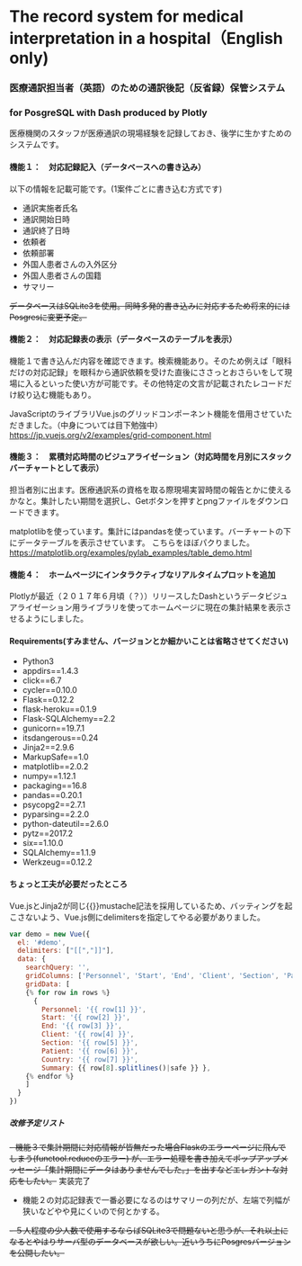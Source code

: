 # The record system for medical interpretation in a hospital（English only)
### 医療通訳担当者（英語）のための通訳後記（反省録）保管システム
### for PosgreSQL with Dash produced by Plotly


医療機関のスタッフが医療通訳の現場経験を記録しておき、後学に生かすためのシステムです。


#### 機能１：　対応記録記入（データベースへの書き込み）
以下の情報を記載可能です。(1案件ごとに書き込む方式です)
- 通訳実施者氏名
- 通訳開始日時
- 通訳終了日時
- 依頼者
- 依頼部署
- 外国人患者さんの入外区分
- 外国人患者さんの国籍
- サマリー

~~データベースはSQLite3を使用。同時多発的書き込みに対応するため将来的にはPosgresに変更予定。~~


#### 機能２：　対応記録表の表示（データベースのテーブルを表示）
機能１で書き込んだ内容を確認できます。検索機能あり。そのため例えば「眼科だけの対応記録」を眼科から通訳依頼を受けた直後にささっとおさらいをして現場に入るといった使い方が可能です。その他特定の文言が記載されたレコードだけ絞り込む機能もあり。

JavaScriptのライブラリVue.jsのグリッドコンポーネント機能を借用させていただきました。（中身については目下勉強中）
https://jp.vuejs.org/v2/examples/grid-component.html


#### 機能３：　累積対応時間のビジュアライゼーション（対応時間を月別にスタックバーチャートとして表示）
担当者別に出ます。医療通訳系の資格を取る際現場実習時間の報告とかに使えるかなと。集計したい期間を選択し、Getボタンを押すとpngファイルをダウンロードできます。

matplotlibを使っています。集計にはpandasを使っています。バーチャートの下にデータテーブルを表示させています。
こちらをほぼパクりました。
https://matplotlib.org/examples/pylab_examples/table_demo.html

#### 機能４：　ホームページにインタラクティブなリアルタイムプロットを追加
Plotlyが最近（２０１７年６月頃（？））リリースしたDashというデータビジュアライゼーション用ライブラリを使ってホームページに現在の集計結果を表示させるようにしました。


#### Requirements(すみません、バージョンとか細かいことは省略させてください)
- Python3
- appdirs==1.4.3
- click==6.7
- cycler==0.10.0
- Flask==0.12.2
- flask-heroku==0.1.9
- Flask-SQLAlchemy==2.2
- gunicorn==19.7.1
- itsdangerous==0.24
- Jinja2==2.9.6
- MarkupSafe==1.0
- matplotlib==2.0.2
- numpy==1.12.1
- packaging==16.8
- pandas==0.20.1
- psycopg2==2.7.1
- pyparsing==2.2.0
- python-dateutil==2.6.0
- pytz==2017.2
- six==1.10.0
- SQLAlchemy==1.1.9
- Werkzeug==0.12.2


#### ちょっと工夫が必要だったところ
Vue.jsとJinja2が同じ{{}}mustache記法を採用しているため、バッティングを起こさないよう、Vue.js側にdelimitersを指定してやる必要がありました。
```JavaScript
var demo = new Vue({
  el: '#demo',
  delimiters: ["[[","]]"],
  data: {
    searchQuery: '',
    gridColumns: ['Personnel', 'Start', 'End', 'Client', 'Section', 'Patient', 'Country', 'Summary'],
    gridData: [
    {% for row in rows %}
      { 
        Personnel: '{{ row[1] }}', 
        Start: '{{ row[2] }}', 
        End: '{{ row[3] }}', 
        Client: '{{ row[4] }}', 
        Section: '{{ row[5] }}', 
        Patient: '{{ row[6] }}', 
        Country: '{{ row[7] }}',
        Summary: {{ row[8].splitlines()|safe }} },
    {% endfor %}
    ]
  }
})
```


##### 改修予定リスト
~~- 機能３で集計期間に対応情報が皆無だった場合Flaskのエラーページに飛んでしまう(functool.reduceのエラー)
が、エラー処理を書き加えてポップアップメッセージ「集計期間にデータはありませんでした。」を出すなどエレガントな対応をしたい。~~ 実装完了

- 機能２の対応記録表で一番必要になるのはサマリーの列だが、左端で列幅が狭いなどやや見にくいので何とかする。

~~- ５人程度の少人数で使用するならばSQLite3で問題ないと思うが、それ以上になるとやはりサーバ型のデータベースが欲しい。近いうちにPosgresバージョンを公開したい。~~